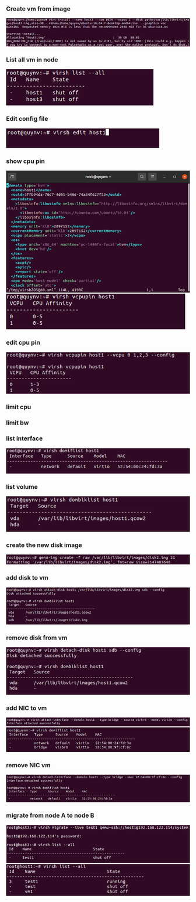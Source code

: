 ### Create vm from image

<img src="https://github.com/lean15998/Vitualization/blob/main/images/10.1.png">

### List all vm in node

<img src="https://github.com/lean15998/Vitualization/blob/main/images/10.2.png">

### Edit config file

<img src="https://github.com/lean15998/Vitualization/blob/main/images/10.3.png">

### show cpu pin

<img src="https://github.com/lean15998/Vitualization/blob/main/images/10.4.png">
<img src="https://github.com/lean15998/Vitualization/blob/main/images/10.5.png">

### edit cpu pin

<img src="https://github.com/lean15998/Vitualization/blob/main/images/10.6.png">

### limit cpu



### limit bw



### list interface

<img src="https://github.com/lean15998/Vitualization/blob/main/images/10.7.png">

### list volume 

<img src="https://github.com/lean15998/Vitualization/blob/main/images/10.8.png">

### create the new disk image

<img src="https://github.com/lean15998/Vitualization/blob/main/images/10.9.png">

### add disk to vm

<img src="https://github.com/lean15998/Vitualization/blob/main/images/10.10.png">

### remove disk from vm

<img src="https://github.com/lean15998/Vitualization/blob/main/images/10.11.png">

### add NIC to vm

<img src="https://github.com/lean15998/Vitualization/blob/main/images/10.12.png">
<img src="https://github.com/lean15998/Vitualization/blob/main/images/10.13.png">

### remove NIC vm

<img src="https://github.com/lean15998/Vitualization/blob/main/images/10.14.png">

### migrate from node A to node B

<img src="https://github.com/lean15998/Vitualization/blob/main/images/10.15.png">

<img src="https://github.com/lean15998/Vitualization/blob/main/images/10.16.png">
